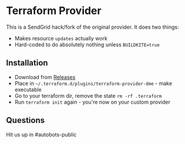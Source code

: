 Terraform Provider
==================

This is a SendGrid hack/fork of the original provider. It does two things:

 * Makes resource `updates` actually work
 * Hard-coded to do absolutely nothing unless `BUILDKITE=true`

Installation
------------

 * Download from [Releases](https://github.com/sendgrid-ops/terraform-provider-dme/releases)
 * Place in `~/.terraform.d/plugins/terraform-provider-dme` - make executable
 * Go to your terraform dir, remove the state `rm -rf .terraform`
 * Run `terraform init` again - you're now on your custom provider

Questions
---------

Hit us up in #autobots-public
